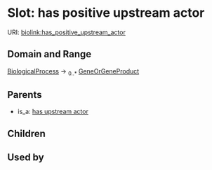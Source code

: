 
# Slot: has positive upstream actor




URI: [biolink:has_positive_upstream_actor](https://w3id.org/biolink/vocab/has_positive_upstream_actor)


## Domain and Range

[BiologicalProcess](BiologicalProcess.md) &#8594;  <sub>0..\*</sub> [GeneOrGeneProduct](GeneOrGeneProduct.md)

## Parents

 *  is_a: [has upstream actor](has_upstream_actor.md)

## Children


## Used by

